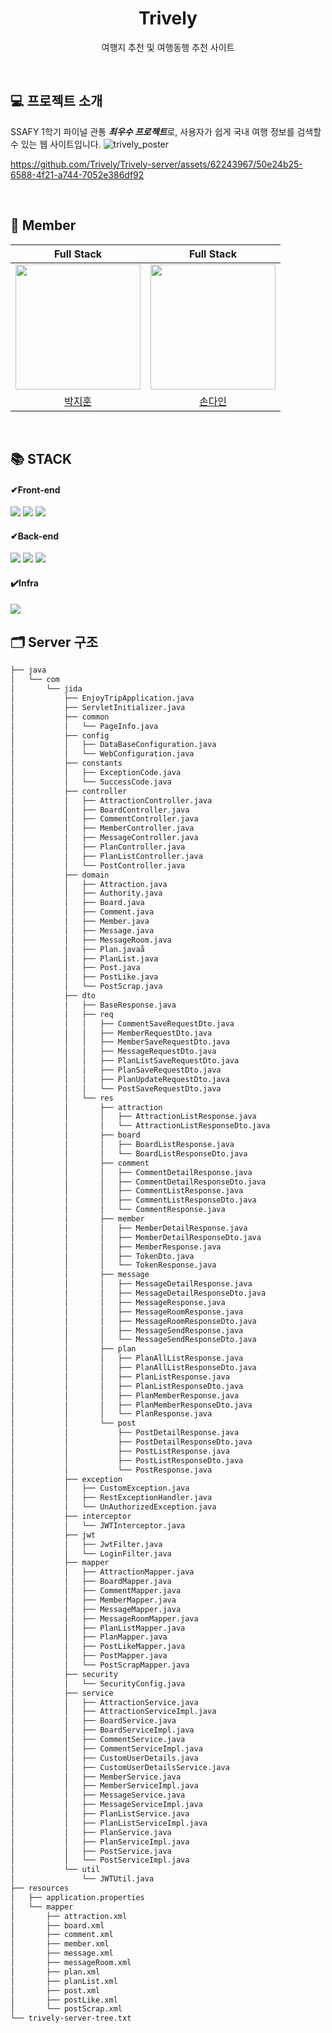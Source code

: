 <h1 align="middle">Trively</h1>
<p align="middle">여행지 추천 및 여행동행 추천 사이트</p>

<br>

## 💻 프로젝트 소개
SSAFY 1학기 파이널 관통 ***최우수 프로젝트***로, 사용자가 쉽게 국내 여행 정보를 검색할 수 있는 웹 사이트입니다.
![trively_poster](https://github.com/Trively/Trively-server/assets/62243967/9747f252-7c7a-4f90-a552-0471d9da10fe)

https://github.com/Trively/Trively-server/assets/62243967/50e24b25-6588-4f21-a744-7052e386df92

<br>

## 🏃 Member
|**Full Stack**|**Full Stack**|
|:--:|:--:|
|<img src="https://avatars.githubusercontent.com/jiHunparkkk" width=200px />|<img src="https://avatars.githubusercontent.com/dain0826" width=200px />|
|[박지훈](https://github.com/jiHunparkkk)|[손다인](https://github.com/dain0826)|

<br>

## 📚 STACK
#### ✔Front-end️
<img src="https://img.shields.io/badge/vue.js-4FC08D?style=for-the-badge&logo=vue.js&logoColor=white">
<img src="https://img.shields.io/badge/javascript-F7DF1E?style=for-the-badge&logo=javascript&logoColor=black">
<img src="https://img.shields.io/badge/html5-E34F26?style=for-the-badge&logo=html5&logoColor=white">

#### ✔Back-end️
<img src="https://img.shields.io/badge/java-007396?style=for-the-badge&logo=java&logoColor=white">
<img src="https://img.shields.io/badge/mysql-4479A1?style=for-the-badge&logo=mysql&logoColor=white">
<img src="https://img.shields.io/badge/springboot-6DB33F?style=for-the-badge&logo=springboot&logoColor=white">

#### ✔️️Infra
<img src="https://img.shields.io/badge/git-F05032?style=for-the-badge&logo=git&logoColor=white">


## 🗂 Server 구조
```bash
├── java
│   └── com
│       └── jida
│           ├── EnjoyTripApplication.java
│           ├── ServletInitializer.java
│           ├── common
│           │   └── PageInfo.java
│           ├── config
│           │   ├── DataBaseConfiguration.java
│           │   └── WebConfiguration.java
│           ├── constants
│           │   ├── ExceptionCode.java
│           │   └── SuccessCode.java
│           ├── controller
│           │   ├── AttractionController.java
│           │   ├── BoardController.java
│           │   ├── CommentController.java
│           │   ├── MemberController.java
│           │   ├── MessageController.java
│           │   ├── PlanController.java
│           │   ├── PlanListController.java
│           │   └── PostController.java
│           ├── domain
│           │   ├── Attraction.java
│           │   ├── Authority.java
│           │   ├── Board.java
│           │   ├── Comment.java
│           │   ├── Member.java
│           │   ├── Message.java
│           │   ├── MessageRoom.java
│           │   ├── Plan.javaå
│           │   ├── PlanList.java
│           │   ├── Post.java
│           │   ├── PostLike.java
│           │   └── PostScrap.java
│           ├── dto
│           │   ├── BaseResponse.java
│           │   ├── req
│           │   │   ├── CommentSaveRequestDto.java
│           │   │   ├── MemberRequestDto.java
│           │   │   ├── MemberSaveRequestDto.java
│           │   │   ├── MessageRequestDto.java
│           │   │   ├── PlanListSaveRequestDto.java
│           │   │   ├── PlanSaveRequestDto.java
│           │   │   ├── PlanUpdateRequestDto.java
│           │   │   └── PostSaveRequestDto.java
│           │   └── res
│           │       ├── attraction
│           │       │   ├── AttractionListResponse.java
│           │       │   └── AttractionListResponseDto.java
│           │       ├── board
│           │       │   ├── BoardListResponse.java
│           │       │   └── BoardListResponseDto.java
│           │       ├── comment
│           │       │   ├── CommentDetailResponse.java
│           │       │   ├── CommentDetailResponseDto.java
│           │       │   ├── CommentListResponse.java
│           │       │   ├── CommentListResponseDto.java
│           │       │   └── CommentResponse.java
│           │       ├── member
│           │       │   ├── MemberDetailResponse.java
│           │       │   ├── MemberDetailResponseDto.java
│           │       │   ├── MemberResponse.java
│           │       │   ├── TokenDto.java
│           │       │   └── TokenResponse.java
│           │       ├── message
│           │       │   ├── MessageDetailResponse.java
│           │       │   ├── MessageDetailResponseDto.java
│           │       │   ├── MessageResponse.java
│           │       │   ├── MessageRoomResponse.java
│           │       │   ├── MessageRoomResponseDto.java
│           │       │   ├── MessageSendResponse.java
│           │       │   └── MessageSendResponseDto.java
│           │       ├── plan
│           │       │   ├── PlanAllListResponse.java
│           │       │   ├── PlanAllListResponseDto.java
│           │       │   ├── PlanListResponse.java
│           │       │   ├── PlanListResponseDto.java
│           │       │   ├── PlanMemberResponse.java
│           │       │   ├── PlanMemberResponseDto.java
│           │       │   └── PlanResponse.java
│           │       └── post
│           │           ├── PostDetailResponse.java
│           │           ├── PostDetailResponseDto.java
│           │           ├── PostListResponse.java
│           │           ├── PostListResponseDto.java
│           │           └── PostResponse.java
│           ├── exception
│           │   ├── CustomException.java
│           │   ├── RestExceptionHandler.java
│           │   └── UnAuthorizedException.java
│           ├── interceptor
│           │   └── JWTInterceptor.java
│           ├── jwt
│           │   ├── JwtFilter.java
│           │   └── LoginFilter.java
│           ├── mapper
│           │   ├── AttractionMapper.java
│           │   ├── BoardMapper.java
│           │   ├── CommentMapper.java
│           │   ├── MemberMapper.java
│           │   ├── MessageMapper.java
│           │   ├── MessageRoomMapper.java
│           │   ├── PlanListMapper.java
│           │   ├── PlanMapper.java
│           │   ├── PostLikeMapper.java
│           │   ├── PostMapper.java
│           │   └── PostScrapMapper.java
│           ├── security
│           │   └── SecurityConfig.java
│           ├── service
│           │   ├── AttractionService.java
│           │   ├── AttractionServiceImpl.java
│           │   ├── BoardService.java
│           │   ├── BoardServiceImpl.java
│           │   ├── CommentService.java
│           │   ├── CommentServiceImpl.java
│           │   ├── CustomUserDetails.java
│           │   ├── CustomUserDetailsService.java
│           │   ├── MemberService.java
│           │   ├── MemberServiceImpl.java
│           │   ├── MessageService.java
│           │   ├── MessageServiceImpl.java
│           │   ├── PlanListService.java
│           │   ├── PlanListServiceImpl.java
│           │   ├── PlanService.java
│           │   ├── PlanServiceImpl.java
│           │   ├── PostService.java
│           │   └── PostServiceImpl.java
│           └── util
│               └── JWTUtil.java
├── resources
│   ├── application.properties
│   └── mapper
│       ├── attraction.xml
│       ├── board.xml
│       ├── comment.xml
│       ├── member.xml
│       ├── message.xml
│       ├── messageRoom.xml
│       ├── plan.xml
│       ├── planList.xml
│       ├── post.xml
│       ├── postLike.xml
│       └── postScrap.xml
└── trively-server-tree.txt
